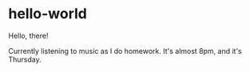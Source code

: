 # hello-world

Hello, there!

Currently listening to music as I do homework. It's almost 8pm, and it's Thursday.

